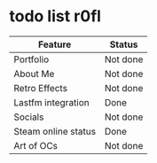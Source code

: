 # todo list r0fl

| Feature | Status |
|---------|---------|
| Portfolio | Not done |
| About Me | Not done |
| Retro Effects | Not done |
| Lastfm integration | Done |
| Socials | Not done |
| Steam online status | Done |
| Art of OCs | Not done |